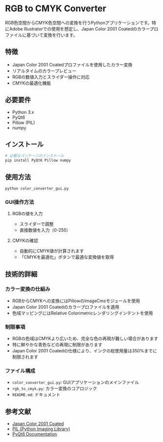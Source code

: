 # RGB to CMYK Converter

RGB色空間からCMYK色空間への変換を行うPythonアプリケーションです。特にAdobe Illustratorでの使用を想定し、Japan Color 2001 Coatedのカラープロファイルに基づいて変換を行います。

## 特徴

- Japan Color 2001 Coatedプロファイルを使用したカラー変換
- リアルタイムのカラープレビュー
- RGBの数値入力とスライダー操作に対応
- CMYKの最適化機能

## 必要要件

- Python 3.x
- PyQt6
- Pillow (PIL)
- numpy

## インストール

```bash
# 必要なパッケージのインストール
pip install PyQt6 Pillow numpy
```

## 使用方法

```bash
python color_converter_gui.py
```

### GUI操作方法

1. RGBの値を入力
   - スライダーで調整
   - 直接数値を入力（0-255）

2. CMYKの確認
   - 自動的にCMYK値が計算されます
   - 「CMYKを最適化」ボタンで最適な変換値を取得

## 技術的詳細

### カラー変換の仕組み

- RGBからCMYKへの変換にはPillowのImageCmsモジュールを使用
- Japan Color 2001 Coatedのカラープロファイルを適用
- 色域マッピングにはRelative Colorimetricレンダリングインテントを使用

### 制限事項

- RGBの色域はCMYKより広いため、完全な色の再現が難しい場合があります
- 特に鮮やかな青色などの再現に制限があります
- Japan Color 2001 Coatedの仕様により、インクの総使用量は350%までに制限されます

### ファイル構成

- `color_converter_gui.py`: GUIアプリケーションのメインファイル
- `rgb_to_cmyk.py`: カラー変換のコアロジック
- `README.md`: ドキュメント

## 参考文献

- [Japan Color 2001 Coated](https://www.japancolor.jp/standard.html)
- [PIL (Python Imaging Library)](https://pillow.readthedocs.io/)
- [PyQt6 Documentation](https://www.riverbankcomputing.com/static/Docs/PyQt6/)
